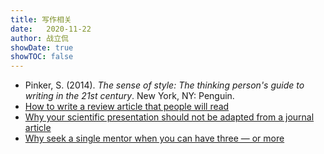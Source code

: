 ```yaml
---
title: 写作相关
date:   2020-11-22
author: 战立侃
showDate: true
showTOC: false
---
```


- Pinker, S. (2014). *The sense of style: The thinking person's guide to writing in the 21st century*. New York, NY: Penguin.
- [How to write a review article that people will read](http://crosstalk.cell.com/blog/how-to-write-a-review-article-that-people-will-read)
- [Why your scientific presentation should not be adapted from a journal article](https://www.nature.com/articles/d41586-020-03300-6)
- [Why seek a single mentor when you can have three — or more](https://www.nature.com/articles/d41586-020-03339-5)